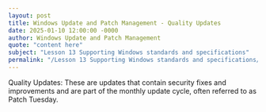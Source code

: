 ```yaml
---
layout: post
title: Windows Update and Patch Management - Quality Updates
date: 2025-01-10 12:00:00 -0000
author: Windows Update and Patch Management
quote: "content here"
subject: "Lesson 13 Supporting Windows standards and specifications"
permalink: "/Lesson 13 Supporting Windows standards and specifications/Windows Update and Patch Management/Windows Update and Patch Management - Quality Updates"
---
```


Quality Updates: These are updates that contain security fixes and improvements and are part of the monthly update cycle, often referred to as Patch Tuesday.
